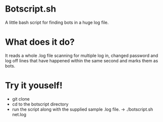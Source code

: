 # Botscript.sh
A little bash script for finding bots in a huge log file.

# What does it do?
It reads a whole .log file scanning for multiple log in, changed password and log off lines
that have happened within the same second and marks them as bots.

# Try it youself!
- git clone
- cd to the botscript directory
- run the script along with the supplied sample .log file. -> ./botscript.sh net.log
